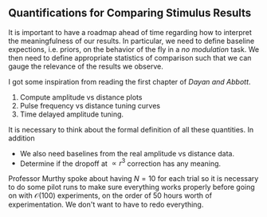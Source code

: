 ## Quantifications for Comparing Stimulus Results

It is important to have a roadmap ahead of time regarding how to interpret the meaningfulness of our results. In particular, we need to define baseline expections, i.e. priors, on the behavior of the fly in a *no modulation* task. We then need to define appropriate statistics of comparison such that we can gauge the relevance of the results we observe. 

I got some inspiration from reading the first chapter of *Dayan and Abbott*. 

1. Compute amplitude vs distance plots
2. Pulse frequency vs distance tuning curves
3. Time delayed amplitude tuning. 

It is necessary to think about the formal definition of all these quantities. In addition

- We also need baselines from the real amplitude vs distance data.
- Determine if the dropoff at $\propto r^3$ correction has any meaning. 

Professor Murthy spoke about having $N=10$ for each trial so it is necessary to do some pilot runs to make sure everything works properly before going on with $\mathcal{O}(100)$ experiments, on the order of 50 hours worth of experimentation. We don't want to have to redo everything. 

 